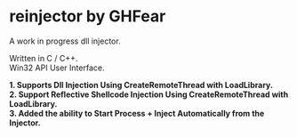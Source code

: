 # reinjector by GHFear
A work in progress dll injector. <br>

Written in C / C++. <br>
Win32 API User Interface. <br>

**1. Supports Dll Injection Using CreateRemoteThread with LoadLibrary.** <br>
**2. Support Reflective Shellcode Injection Using CreateRemoteThread with LoadLibrary.** <br>
**3. Added the ability to Start Process + Inject Automatically from the Injector.**

